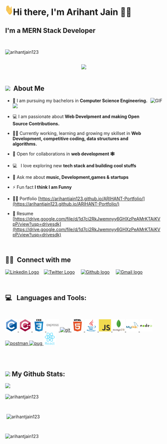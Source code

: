 # <img src="https://raw.githubusercontent.com/ABSphreak/ABSphreak/master/gifs/Hi.gif" width="25px" height="35px">Hi there, I'm Arihant Jain 👨‍💻
## I'm a  MERN Stack Developer

<br>
<p align="left"> <img src="https://komarev.com/ghpvc/?username=arihantjain123&label=Profile%20views&color=0e75b6&style=flat" alt="arihantjain123" /> </p>
<p align="center">
<br><img src="https://github.com/chiraag-kakar/chiraag-kakar/blob/master/hadder.gif" width="280px"><br><br>
</p>



## <img src="https://github.com/TheDudeThatCode/TheDudeThatCode/blob/master/Assets/Developer.gif" width="45px"> &nbsp;About Me 
<img align="right" alt="GIF" height="160px" src="https://octodex.github.com/images/daftpunktocat-guy.gif" />

- 🏦 I am pursuing my bachelors in **Computer Science Engineering.** <img src="https://media.giphy.com/media/WUlplcMpOCEmTGBtBW/giphy.gif" width="30">
- 💻 I am passionate about **Web Develpment and making Open Source Contributions.**
 
- 👨‍💻 Currently working, learning and growing my skillset in **Web Development, competitive coding, data structures and algorithms.**
- 🤝 Open for collaborations in **web development 🕸️**
- 💻 &nbsp; I love exploring new **tech stack and building cool stuffs**


- 💬 Ask me about **music, Development,games & startups**


- ⚡ Fun fact **I think I am Funny**
- 👨‍💻 Portfolio [https://arihantjain123.github.io/ARIHANT-Portfolio/](https://arihantjain123.github.io/ARIHANT-Portfolio/)

- 📄 Resume [https://drive.google.com/file/d/1d7ci2RkJwemnyy6GHXzPeAMrKTAiKVpP/view?usp=drivesdk](https://drive.google.com/file/d/1d7ci2RkJwemnyy6GHXzPeAMrKTAiKVpP/view?usp=drivesdk)

<br>


## 👨‍💻 &nbsp;Connect with me

 
[<img src="https://github.com/TheDudeThatCode/TheDudeThatCode/blob/master/Assets/Linkedin.svg" alt="Linkedin Logo" width="32">](https://www.linkedin.com/in/arihant-jain-2525a4195/) &nbsp;&nbsp;
[<img src="https://github.com/TheDudeThatCode/TheDudeThatCode/blob/master/Assets/Twitter.svg" alt="Twitter Logo" width="32">](https://twitter.com/arihantjain2708?s=08) &nbsp; &nbsp;
[<img src="https://cdn.svgporn.com/logos/github-icon.svg" alt="Github logo" width="34">](https://github.com/ArihantJain123) &nbsp; &nbsp;
[<img src="https://github.com/TheDudeThatCode/TheDudeThatCode/blob/master/Assets/Gmail.svg" alt="Gmail logo" height="32">](mailto:arihantjain2708@gmail.com)

<br>

##  💻 &nbsp; Languages and Tools:
<br>
<p align="left"> <a href="https://www.cprogramming.com/" target="_blank"> <img src="https://raw.githubusercontent.com/devicons/devicon/master/icons/c/c-original.svg" alt="c" width="40" height="40"/> </a> <a href="https://www.w3schools.com/cpp/" target="_blank"> <img src="https://raw.githubusercontent.com/devicons/devicon/master/icons/cplusplus/cplusplus-original.svg" alt="cplusplus" width="40" height="40"/> </a> <a href="https://www.w3schools.com/css/" target="_blank"> <img src="https://raw.githubusercontent.com/devicons/devicon/master/icons/css3/css3-original-wordmark.svg" alt="css3" width="40" height="40"/> </a> <a href="https://expressjs.com" target="_blank"> <img src="https://raw.githubusercontent.com/devicons/devicon/master/icons/express/express-original-wordmark.svg" alt="express" width="40" height="40"/> </a> <a href="https://git-scm.com/" target="_blank"> <img src="https://www.vectorlogo.zone/logos/git-scm/git-scm-icon.svg" alt="git" width="40" height="40"/> </a> <a href="https://www.w3.org/html/" target="_blank"> <img src="https://raw.githubusercontent.com/devicons/devicon/master/icons/html5/html5-original-wordmark.svg" alt="html5" width="40" height="40"/> </a> <a href="https://www.java.com" target="_blank"> <img src="https://raw.githubusercontent.com/devicons/devicon/master/icons/java/java-original.svg" alt="java" width="40" height="40"/> </a> <a href="https://developer.mozilla.org/en-US/docs/Web/JavaScript" target="_blank"> <img src="https://raw.githubusercontent.com/devicons/devicon/master/icons/javascript/javascript-original.svg" alt="javascript" width="40" height="40"/> </a> <a href="https://www.mongodb.com/" target="_blank"> <img src="https://raw.githubusercontent.com/devicons/devicon/master/icons/mongodb/mongodb-original-wordmark.svg" alt="mongodb" width="40" height="40"/> </a> <a href="https://www.mysql.com/" target="_blank"> <img src="https://raw.githubusercontent.com/devicons/devicon/master/icons/mysql/mysql-original-wordmark.svg" alt="mysql" width="40" height="40"/> </a> <a href="https://nodejs.org" target="_blank"> <img src="https://raw.githubusercontent.com/devicons/devicon/master/icons/nodejs/nodejs-original-wordmark.svg" alt="nodejs" width="40" height="40"/> </a> <a href="https://postman.com" target="_blank"> <img src="https://www.vectorlogo.zone/logos/getpostman/getpostman-icon.svg" alt="postman" width="40" height="40"/> </a> <a href="https://pugjs.org" target="_blank"> <img src="https://cdn.worldvectorlogo.com/logos/pug.svg" alt="pug" width="40" height="40"/> </a> <a href="https://reactjs.org/" target="_blank"> <img src="https://raw.githubusercontent.com/devicons/devicon/master/icons/react/react-original-wordmark.svg" alt="react" width="40" height="40"/> </a> </p>
<br>
</br>

## <img src='https://media1.giphy.com/media/du3J3cXyzhj75IOgvA/giphy.gif?cid=ecf05e47x2g034i9pzwtzzsd3xgg2w9nr94t4tflbbgo3008&rid=giphy.gif' width='25px'> My Github Stats:

<img src='https://github.com/TheDudeThatCode/TheDudeThatCode/blob/master/Assets/Rocket.gif?raw=true' width='25px'>&nbsp;

<p><img align="center" src="https://github-readme-stats.vercel.app/api/top-langs?username=arihantjain123&show_icons=true&locale=en&layout=compact" alt="arihantjain123" /></p>
<br>
<p>&nbsp;<img align="center" src="https://github-readme-stats.vercel.app/api?username=arihantjain123&show_icons=true&locale=en" alt="arihantjain123" /></p>
<br>
<p><img align="center" src="https://github-readme-streak-stats.herokuapp.com/?user=arihantjain123&" alt="arihantjain123" /></p>
<br>


